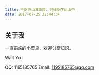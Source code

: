```yaml
---
title: 不识庐山真面目，只缘身在此山中
date: 2017-07-25 22:44:34
---
```

## 关于我

一直前端的小菜鸟，欢迎分享知识。

Wait You

QQ: 1195185765
Email: 1195185765@qq.com